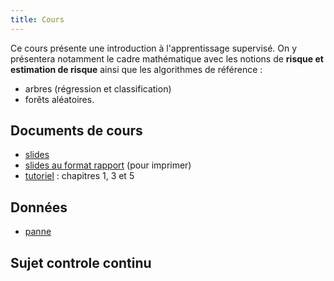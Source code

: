 ```yaml
---
title: Cours
---
```


Ce cours présente une introduction à l'apprentissage supervisé. On y présentera notamment le cadre mathématique avec les notions de **risque et estimation de risque** ainsi que les algorithmes de référence : 

- arbres (régression et classification)
- forêts aléatoires.

## Documents de cours

- [slides](classif_sup.pdf)
- [slides au format rapport](classif_sup_article2021.pdf) (pour imprimer)
- [tutoriel](https://lrouviere.github.io/TUTO_ML/) : chapitres 1, 3 et 5

<!---
- [compléments sur les arbres](complements_arbres.pdf)
- [compléments sur les forêts aléatoires](complements_forets.pdf)
--->



## Données

- [panne](panne.txt)


## Sujet controle continu

<!---
- [Février 2019](devoir_fevrier2019.pdf)
--->